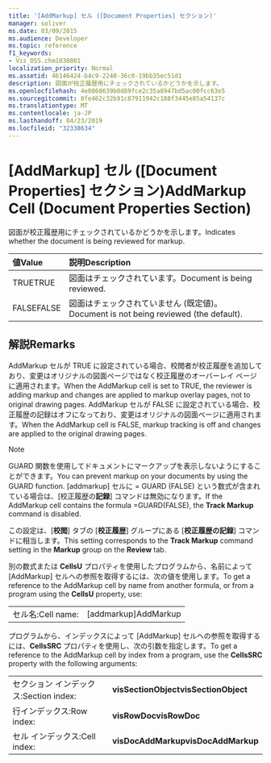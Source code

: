 ```yaml
---
title: '[AddMarkup] セル ([Document Properties] セクション)'
manager: soliver
ms.date: 03/09/2015
ms.audience: Developer
ms.topic: reference
f1_keywords:
- Vis_DSS.chm1030801
localization_priority: Normal
ms.assetid: 46146424-b4c9-2240-36c0-19bb35ec51d1
description: 図面が校正履歴用にチェックされているかどうかを示します。
ms.openlocfilehash: 4e0860639b0d89fce2c35a8947bd5ac00fcc63e5
ms.sourcegitcommit: 8fe462c32b91c87911942c188f3445e85a54137c
ms.translationtype: MT
ms.contentlocale: ja-JP
ms.lasthandoff: 04/23/2019
ms.locfileid: "32338634"
---
```

# <a name="addmarkup-cell-document-properties-section"></a><span data-ttu-id="096d8-103">[AddMarkup] セル ([Document Properties] セクション)</span><span class="sxs-lookup"><span data-stu-id="096d8-103">AddMarkup Cell (Document Properties Section)</span></span>

<span data-ttu-id="096d8-104">図面が校正履歴用にチェックされているかどうかを示します。</span><span class="sxs-lookup"><span data-stu-id="096d8-104">Indicates whether the document is being reviewed for markup.</span></span>
  
|<span data-ttu-id="096d8-105">**値**</span><span class="sxs-lookup"><span data-stu-id="096d8-105">**Value**</span></span>|<span data-ttu-id="096d8-106">**説明**</span><span class="sxs-lookup"><span data-stu-id="096d8-106">**Description**</span></span>|
|:-----|:-----|
|<span data-ttu-id="096d8-107">TRUE</span><span class="sxs-lookup"><span data-stu-id="096d8-107">TRUE</span></span>  <br/> |<span data-ttu-id="096d8-108">図面はチェックされています。</span><span class="sxs-lookup"><span data-stu-id="096d8-108">Document is being reviewed.</span></span>  <br/> |
|<span data-ttu-id="096d8-109">FALSE</span><span class="sxs-lookup"><span data-stu-id="096d8-109">FALSE</span></span>  <br/> |<span data-ttu-id="096d8-110">図面はチェックされていません (既定値)。</span><span class="sxs-lookup"><span data-stu-id="096d8-110">Document is not being reviewed (the default).</span></span>  <br/> |
   
## <a name="remarks"></a><span data-ttu-id="096d8-111">解説</span><span class="sxs-lookup"><span data-stu-id="096d8-111">Remarks</span></span>

<span data-ttu-id="096d8-112">AddMarkup セルが TRUE に設定されている場合、校閲者が校正履歴を追加しており、変更はオリジナルの図面ページではなく校正履歴のオーバーレイ ページに適用されます。</span><span class="sxs-lookup"><span data-stu-id="096d8-112">When the AddMarkup cell is set to TRUE, the reviewer is adding markup and changes are applied to markup overlay pages, not to original drawing pages.</span></span> <span data-ttu-id="096d8-113">AddMarkup セルが FALSE に設定されている場合、校正履歴の記録はオフになっており、変更はオリジナルの図面ページに適用されます。</span><span class="sxs-lookup"><span data-stu-id="096d8-113">When the AddMarkup cell is FALSE, markup tracking is off and changes are applied to the original drawing pages.</span></span>
  
> [!NOTE]
> <span data-ttu-id="096d8-114">GUARD 関数を使用してドキュメントにマークアップを表示しないようにすることができます。</span><span class="sxs-lookup"><span data-stu-id="096d8-114">You can prevent markup on your documents by using the GUARD function.</span></span> <span data-ttu-id="096d8-115">[addmarkup] セルに = GUARD (FALSE) という数式が含まれている場合は、[校正履歴の**記録**] コマンドは無効になります。</span><span class="sxs-lookup"><span data-stu-id="096d8-115">If the AddMarkup cell contains the formula =GUARD(FALSE), the **Track Markup** command is disabled.</span></span> 
  
<span data-ttu-id="096d8-116">この設定は、[**校閲**] タブの [**校正履歴**] グループにある [**校正履歴の記録**] コマンドに相当します。</span><span class="sxs-lookup"><span data-stu-id="096d8-116">This setting corresponds to the **Track Markup** command setting in the **Markup** group on the **Review** tab.</span></span> 
  
<span data-ttu-id="096d8-117">別の数式または **CellsU** プロパティを使用したプログラムから、名前によって [AddMarkup] セルへの参照を取得するには、次の値を使用します。</span><span class="sxs-lookup"><span data-stu-id="096d8-117">To get a reference to the AddMarkup cell by name from another formula, or from a program using the **CellsU** property, use:</span></span> 
  
|||
|:-----|:-----|
|<span data-ttu-id="096d8-118">セル名:</span><span class="sxs-lookup"><span data-stu-id="096d8-118">Cell name:</span></span>  <br/> |<span data-ttu-id="096d8-119">[addmarkup]</span><span class="sxs-lookup"><span data-stu-id="096d8-119">AddMarkup</span></span>  <br/> |
   
<span data-ttu-id="096d8-120">プログラムから、インデックスによって [AddMarkup] セルへの参照を取得するには、**CellsSRC** プロパティを使用し、次の引数を指定します。</span><span class="sxs-lookup"><span data-stu-id="096d8-120">To get a reference to the AddMarkup cell by index from a program, use the **CellsSRC** property with the following arguments:</span></span> 
  
|||
|:-----|:-----|
|<span data-ttu-id="096d8-121">セクション インデックス:</span><span class="sxs-lookup"><span data-stu-id="096d8-121">Section index:</span></span>  <br/> |<span data-ttu-id="096d8-122">**visSectionObject**</span><span class="sxs-lookup"><span data-stu-id="096d8-122">**visSectionObject**</span></span> <br/> |
|<span data-ttu-id="096d8-123">行インデックス:</span><span class="sxs-lookup"><span data-stu-id="096d8-123">Row index:</span></span>  <br/> |<span data-ttu-id="096d8-124">**visRowDoc**</span><span class="sxs-lookup"><span data-stu-id="096d8-124">**visRowDoc**</span></span> <br/> |
|<span data-ttu-id="096d8-125">セル インデックス:</span><span class="sxs-lookup"><span data-stu-id="096d8-125">Cell index:</span></span>  <br/> |<span data-ttu-id="096d8-126">**visDocAddMarkup**</span><span class="sxs-lookup"><span data-stu-id="096d8-126">**visDocAddMarkup**</span></span> <br/> |
   

